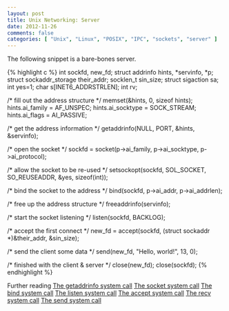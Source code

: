 ```yaml
---
layout: post
title: Unix Networking: Server
date: 2012-11-26
comments: false
categories: [ "Unix", "Linux", "POSIX", "IPC", "sockets", "server" ]
---
```


The following snippet is a bare-bones server.

{% highlight c %}
int sockfd, new_fd; 
struct addrinfo hints, *servinfo, *p;
struct sockaddr_storage their_addr;
socklen_t sin_size;
struct sigaction sa;
int yes=1;
char s[INET6_ADDRSTRLEN];
int rv;
 
/* fill out the address structure */
memset(&hints, 0, sizeof hints);
hints.ai_family = AF_UNSPEC;
hints.ai_socktype = SOCK_STREAM;
hints.ai_flags = AI_PASSIVE;
 
/* get the address information */
getaddrinfo(NULL, PORT, &hints, &servinfo);
 
/* open the socket */
sockfd = socket(p->ai_family, p->ai_socktype, p->ai_protocol);
 
/* allow the socket to be re-used */
setsockopt(sockfd, SOL_SOCKET, SO_REUSEADDR, &yes, sizeof(int));
 
/* bind the socket to the address */
bind(sockfd, p->ai_addr, p->ai_addrlen);
 
/* free up the address structure */
freeaddrinfo(servinfo);
 
/* start the socket listening */
listen(sockfd, BACKLOG);
 
/* accept the first connect */
new_fd = accept(sockfd, (struct sockaddr *)&their_addr, &sin_size);
 
/* send the client some data */
send(new_fd, "Hello, world!", 13, 0);
  
/* finished with the client & server */
close(new_fd);
close(sockfd);
{% endhighlight %}

Further reading
[The getaddrinfo system call](http://unixhelp.ed.ac.uk/CGI/man-cgi?getaddrinfo+3)
[The socket system call](http://unixhelp.ed.ac.uk/CGI/man-cgi?socket)
[The bind system call](http://unixhelp.ed.ac.uk/CGI/man-cgi?bind+2)
[The listen system call](http://unixhelp.ed.ac.uk/CGI/man-cgi?listen+2)
[The accept system call](http://unixhelp.ed.ac.uk/CGI/man-cgi?accept+2)
[The recv system call](http://unixhelp.ed.ac.uk/CGI/man-cgi?recv)
[The send system call](http://unixhelp.ed.ac.uk/CGI/man-cgi?send)
